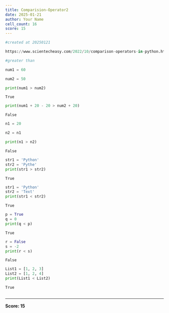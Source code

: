 ```yaml
---
title: Comparision-Operator2
date: 2025-01-21
author: Your Name
cell_count: 16
score: 15
---
```


```python
#created at 20250121
```


```python
https://www.scientecheasy.com/2022/10/comparison-operators-in-python.html/
```


```python
#greater than
```


```python
num1 = 60
```


```python
num2 = 50
```


```python
print(num1 > num2)
```

    True



```python
print(num1 + 20 - 20 > num2 + 20)
```

    False



```python
n1 = 20
```


```python
n2 = n1
```


```python
print(n1 > n2)
```

    False



```python
str1 = 'Python'
str2 = 'Pythe'
print(str1 > str2)

```

    True



```python
str1 = 'Python'
str2 = 'Text'
print(str1 < str2)
```

    True



```python
p = True
q = 0
print(q < p)
```

    True



```python
r = False
s = -2
print(r < s)
```

    False



```python
List1 = [1, 2, 3]
List2 = [1, 2, 4]
print(List1 < List2)
```

    True



```python

```


---
**Score: 15**
